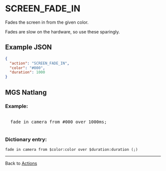 # SCREEN_FADE_IN

Fades the screen in from the given color.

Fades are slow on the hardware, so use these sparingly.

## Example JSON

```json
{
  "action": "SCREEN_FADE_IN",
  "color": "#000",
  "duration": 1000
}
```

## MGS Natlang

### Example:

<pre class="HyperMD-codeblock mgs">

  <span class="verb">fade</span> <span class="">in</span> <span class="target">camera</span> <span class="">from</span> <span class="number">#000</span> <span class="">over</span> <span class="number">1000ms</span><span class="terminator">;</span>

</pre>

### Dictionary entry:

```
fade in camera from $color:color over $duration:duration (;)
```

---

Back to [Actions](actions)
